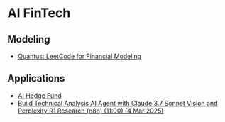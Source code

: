 # AI FinTech

## Modeling

* [Quantus: LeetCode for Financial Modeling](https://news.ycombinator.com/item?id=42398471)

## Applications

* [AI Hedge Fund](https://github.com/virattt/ai-hedge-fund)
* [Build Technical Analysis AI Agent with Claude 3.7 Sonnet Vision and Perplexity R1 Research (n8n) (11:00) (4 Mar 2025)](https://www.youtube.com/watch?v=D11S0s3PDNc)